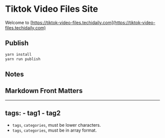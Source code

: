 # Tiktok Video Files Site

Welcome to [https://tiktok-video-files.techidaily.com](https://tiktok-video-files.techidaily.com)

## Publish

```bash
yarn install
yarn run publish
```

## Notes

## Markdown Front Matters

---
tags:
    - tag1
    - tag2
---

- `tags`, `categories`, must be lower characters.
- `tags`, `categories`, must be in array format.